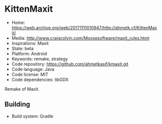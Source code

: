 # KittenMaxit

- Home: https://web.archive.org/web/20171111010947/http://ahmetk.cf/KittenMaxit/
- Media: http://www.craigcolvin.com/Moosesoftware/maxit_rules.html
- Inspirations: Maxit
- State: beta
- Platform: Android
- Keywords: remake, strategy
- Code repository: https://github.com/ahmetkasif/kmaxit.git
- Code language: Java
- Code license: MIT
- Code dependencies: libGDX

Remake of Maxit.

## Building

- Build system: Gradle
